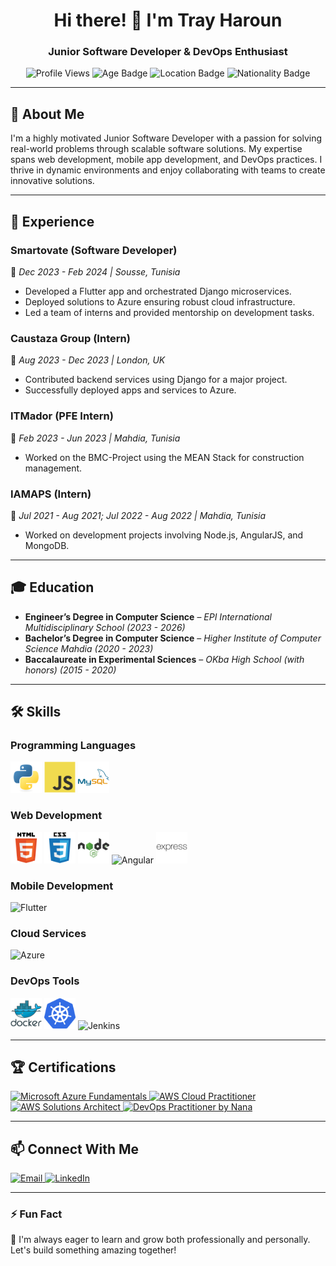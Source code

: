 <h1 align="center" style="animation: fadeIn 2s ease-in-out;">Hi there! 👋 I'm Tray Haroun</h1>
<h3 align="center" style="animation: bounceIn 2s ease-in-out;">Junior Software Developer & DevOps Enthusiast</h3>

<p align="center" style="animation: zoomIn 2s;">
  <img src="https://komarev.com/ghpvc/?username=haroun2021&label=Profile%20views&color=0e75b6&style=flat" alt="Profile Views" />
  <img src="https://img.shields.io/badge/Age-24-blue" alt="Age Badge" />
  <img src="https://img.shields.io/badge/Location-Mahdia%2C%20Tunisia-blue" alt="Location Badge" />
  <img src="https://img.shields.io/badge/Nationality-Tunisian-red" alt="Nationality Badge" />
</p>

---

## 🌟 About Me
I'm a highly motivated Junior Software Developer with a passion for solving real-world problems through scalable software solutions. My expertise spans web development, mobile app development, and DevOps practices. I thrive in dynamic environments and enjoy collaborating with teams to create innovative solutions.

---

## 🏢 Experience
### **Smartovate (Software Developer)**  
📅 *Dec 2023 - Feb 2024 | Sousse, Tunisia*  
- Developed a Flutter app and orchestrated Django microservices.
- Deployed solutions to Azure ensuring robust cloud infrastructure.
- Led a team of interns and provided mentorship on development tasks.

### **Caustaza Group (Intern)**  
📅 *Aug 2023 - Dec 2023 | London, UK*  
- Contributed backend services using Django for a major project.
- Successfully deployed apps and services to Azure.

### **ITMador (PFE Intern)**  
📅 *Feb 2023 - Jun 2023 | Mahdia, Tunisia*  
- Worked on the BMC-Project using the MEAN Stack for construction management.

### **IAMAPS (Intern)**  
📅 *Jul 2021 - Aug 2021; Jul 2022 - Aug 2022 | Mahdia, Tunisia*  
- Worked on development projects involving Node.js, AngularJS, and MongoDB.

---

## 🎓 Education
- **Engineer’s Degree in Computer Science** – *EPI International Multidisciplinary School (2023 - 2026)*  
- **Bachelor’s Degree in Computer Science** – *Higher Institute of Computer Science Mahdia (2020 - 2023)*  
- **Baccalaureate in Experimental Sciences** – *OKba High School (with honors) (2015 - 2020)*  

---

## 🛠️ Skills
### **Programming Languages**
<p>
  <img src="https://raw.githubusercontent.com/devicons/devicon/master/icons/python/python-original.svg" alt="Python" width="50" height="50"/>
  <img src="https://raw.githubusercontent.com/devicons/devicon/master/icons/javascript/javascript-original.svg" alt="JavaScript" width="50" height="50"/>
  <img src="https://raw.githubusercontent.com/devicons/devicon/master/icons/mysql/mysql-original-wordmark.svg" alt="SQL" width="50" height="50"/>
</p>

### **Web Development**
<p>
  <img src="https://raw.githubusercontent.com/devicons/devicon/master/icons/html5/html5-original-wordmark.svg" alt="HTML" width="50" height="50"/>
  <img src="https://raw.githubusercontent.com/devicons/devicon/master/icons/css3/css3-original-wordmark.svg" alt="CSS" width="50" height="50"/>
  <img src="https://raw.githubusercontent.com/devicons/devicon/master/icons/nodejs/nodejs-original-wordmark.svg" alt="Node.js" width="50" height="50"/>
  <img src="https://angular.io/assets/images/logos/angular/angular.svg" alt="Angular" width="50" height="50"/>
  <img src="https://raw.githubusercontent.com/devicons/devicon/master/icons/express/express-original-wordmark.svg" alt="Express.js" width="50" height="50"/>
</p>

### **Mobile Development**
<p>
  <img src="https://www.vectorlogo.zone/logos/flutterio/flutterio-icon.svg" alt="Flutter" width="50" height="50"/>
</p>

### **Cloud Services**
<p>
  <img src="https://www.vectorlogo.zone/logos/microsoft_azure/microsoft_azure-icon.svg" alt="Azure" width="50" height="50"/>
</p>

### **DevOps Tools**
<p>
  <img src="https://raw.githubusercontent.com/devicons/devicon/master/icons/docker/docker-original-wordmark.svg" alt="Docker" width="50" height="50"/>
  <img src="https://raw.githubusercontent.com/devicons/devicon/master/icons/kubernetes/kubernetes-plain.svg" alt="Kubernetes" width="50" height="50"/>
  <img src="https://www.vectorlogo.zone/logos/jenkins/jenkins-icon.svg" alt="Jenkins" width="50" height="50"/>
</p>

---

## 🏆 Certifications
<p>
  <a href="https://learn.microsoft.com/en-us/certifications/exams/az-900/" target="_blank">
    <img src="https://upload.wikimedia.org/wikipedia/commons/thumb/9/9f/Microsoft_Azure_Logo.svg/1200px-Microsoft_Azure_Logo.svg.png" alt="Microsoft Azure Fundamentals" width="100" />
  </a>
  <a href="https://www.credly.com/badges/aws-certified-cloud-practitioner" target="_blank">
    <img src="https://d1.awsstatic.com/training-and-certification/CertBadges/AWS-Certified_Cloud-Practitioner_512x512.3d5ad2244bcb1a9103b3fa3167d6da8f39c47638.png" alt="AWS Cloud Practitioner" width="100" />
  </a>
  <a href="https://www.credly.com/badges/aws-certified-solutions-architect" target="_blank">
    <img src="https://d1.awsstatic.com/training-and-certification/CertBadges/AWS-Certified_Solutions-Architect-Associate_512x512.1b7e896e1e325c0e31f4150a930f28d3546b229d.png" alt="AWS Solutions Architect" width="100" />
  </a>
  <a href="https://www.techworld-with-nana.com/" target="_blank">
    <img src="https://techworld-with-nana.com/assets/certified-devops-practitioner-badge-39e46c11a40a47c2a8c61e0c2ab4caa1a1135539ff9eb88c93a78177854a8ff1.png" alt="DevOps Practitioner by Nana" width="100" />
  </a>
</p>

---

## 📫 Connect With Me
<p>
  <a href="mailto:harountray33@gmail.com">
    <img src="https://cdn-icons-png.flaticon.com/512/732/732200.png" alt="Email" width="40" />
  </a>
  <a href="https://www.linkedin.com/in/tray-haroun-4627a51b9" target="_blank">
    <img src="https://raw.githubusercontent.com/rahuldkjain/github-profile-readme-generator/master/src/images/icons/Social/linked-in-alt.svg" alt="LinkedIn" width="40" />
  </a>
</p>

---

### ⚡ Fun Fact
🌱 I'm always eager to learn and grow both professionally and personally. Let's build something amazing together!
